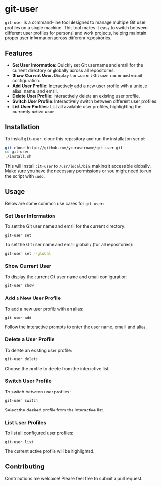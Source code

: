 # git-user

`git-user` is a command-line tool designed to manage multiple Git user profiles on a single machine. This tool makes it easy to switch between different user profiles for personal and work projects, helping maintain proper user information across different repositories.

## Features

- **Set User Information**: Quickly set Git username and email for the current directory or globally across all repositories.
- **Show Current User**: Display the current Git user name and email configuration.
- **Add User Profile**: Interactively add a new user profile with a unique alias, name, and email.
- **Delete User Profile**: Interactively delete an existing user profile.
- **Switch User Profile**: Interactively switch between different user profiles.
- **List User Profiles**: List all available user profiles, highlighting the currently active user.

## Installation

To install `git-user`, clone this repository and run the installation script:

```bash
git clone https://github.com/yourusername/git-user.git
cd git-user
./install.sh
```

This will install `git-user` to `/usr/local/bin`, making it accessible globally. Make sure you have the necessary permissions or you might need to run the script with `sudo`.

## Usage

Below are some common use cases for `git-user`:

### Set User Information

To set the Git user name and email for the current directory:

```bash
git-user set
```

To set the Git user name and email globally (for all repositories):

```bash
git-user set --global
```

### Show Current User

To display the current Git user name and email configuration:

```bash
git-user show
```

### Add a New User Profile

To add a new user profile with an alias:

```bash
git-user add
```

Follow the interactive prompts to enter the user name, email, and alias.

### Delete a User Profile

To delete an existing user profile:

```bash
git-user delete
```

Choose the profile to delete from the interactive list.

### Switch User Profile

To switch between user profiles:

```bash
git-user switch
```

Select the desired profile from the interactive list.

### List User Profiles

To list all configured user profiles:

```bash
git-user list
```

The current active profile will be highlighted.

## Contributing

Contributions are welcome! Please feel free to submit a pull request.
